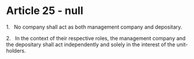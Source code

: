 # Article 25 - null


1.   No company shall act as both management company and depositary.

2.   In the context of their respective roles, the management company and the depositary shall act independently and solely in the interest of the unit-holders.

